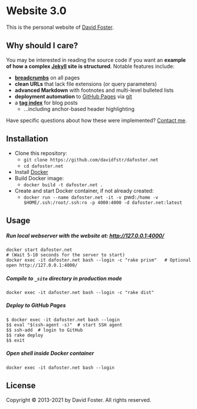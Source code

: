 # Website 3.0

This is the personal website of [David Foster].

## Why should I care?

You may be interested in reading the source code if you want an **example of 
how a complex [Jekyll] site is structured**. Notable features include:

* **[breadcrumbs]** on all pages
* **clean URLs** that lack file extensions (or query parameters)
* **advanced Markdown** with footnotes and multi-level bulleted lists
* **deployment automation** to [GitHub Pages] via [git]
* a **[tag index]** for blog posts
    * ...including anchor-based header highlighting

Have specific questions about how these were implemented? [Contact me].

[David Foster]: https://github.com/davidfstr
[Jekyll]: https://github.com/mojombo/jekyll
[breadcrumbs]: http://en.wikipedia.org/wiki/Breadcrumb_(navigation)
[git]: http://git-scm.com
[GitHub Pages]: http://pages.github.com
[tag index]: http://dafoster.net/articles/topics/#Software
[Contact me]: http://dafoster.net/contact/

## Installation

* Clone this repository:
    * `git clone https://github.com/davidfstr/dafoster.net`
    * `cd dafoster.net`
* Install [Docker]
* Build Docker image:
    * `docker build -t dafoster.net .`
* Create and start Docker container, if not already created:
    * `docker run --name dafoster.net -it -v `pwd`:/home -v $HOME/.ssh:/root/.ssh:ro -p 4000:4000 -d dafoster.net:latest`

[Docker]: https://www.docker.com/

## Usage

##### Run local webserver with the website at: <http://127.0.0.1:4000/>

```
docker start dafoster.net
# (Wait 5-10 seconds for the server to start)
docker exec -it dafoster.net bash --login -c "rake prism"   # Optional
open http://127.0.0.1:4000/
```

##### Compile to `_site` directory in production mode

```
docker exec -it dafoster.net bash --login -c "rake dist"
```

##### Deploy to GitHub Pages

```
$ docker exec -it dafoster.net bash --login
$$ eval "$(ssh-agent -s)"  # start SSH agent
$$ ssh-add  # login to GitHub
$$ rake deploy
$$ exit
```

##### Open shell inside Docker container

```
docker exec -it dafoster.net bash --login
```

## License

Copyright &copy; 2013-2021 by David Foster. All rights reserved.
